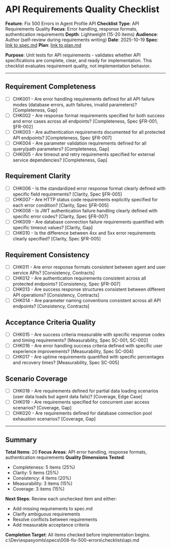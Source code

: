 # API Requirements Quality Checklist

**Feature**: Fix 500 Errors in Agent Profile API
**Checklist Type**: API Requirements Quality
**Focus**: Error handling, response formats, authentication requirements
**Depth**: Lightweight (15-20 items)
**Audience**: Author (self-review during requirements writing)
**Date**: 2025-10-19
**Spec**: [link to spec.md](../spec.md)
**Plan**: [link to plan.md](../plan.md)

**Purpose**: Unit tests for API requirements - validates whether API specifications are complete, clear, and ready for implementation. This checklist evaluates requirement quality, not implementation behavior.

---

## Requirement Completeness

- [ ] CHK001 - Are error handling requirements defined for all API failure modes (database errors, auth failures, invalid parameters)? [Completeness, Gap]
- [ ] CHK002 - Are response format requirements specified for both success and error cases across all endpoints? [Completeness, Spec §FR-001, §FR-002]
- [ ] CHK003 - Are authentication requirements documented for all protected API endpoints? [Completeness, Spec §FR-007]
- [ ] CHK004 - Are parameter validation requirements defined for all query/path parameters? [Completeness, Gap]
- [ ] CHK005 - Are timeout and retry requirements specified for external service dependencies? [Completeness, Gap]

## Requirement Clarity

- [ ] CHK006 - Is the standardized error response format clearly defined with specific field requirements? [Clarity, Spec §FR-005]
- [ ] CHK007 - Are HTTP status code requirements explicitly specified for each error condition? [Clarity, Spec §FR-005]
- [ ] CHK008 - Is JWT authentication failure handling clearly defined with specific error codes? [Clarity, Spec §FR-007]
- [ ] CHK009 - Are database connection failure requirements quantified with specific timeout values? [Clarity, Gap]
- [ ] CHK010 - Is the difference between 4xx and 5xx error requirements clearly specified? [Clarity, Spec §FR-005]

## Requirement Consistency

- [ ] CHK011 - Are error response formats consistent between agent and user service APIs? [Consistency, Contracts]
- [ ] CHK012 - Are authentication requirements consistent across all protected endpoints? [Consistency, Spec §FR-007]
- [ ] CHK013 - Are success response structures consistent between different API operations? [Consistency, Contracts]
- [ ] CHK014 - Are parameter naming conventions consistent across all API endpoints? [Consistency, Contracts]

## Acceptance Criteria Quality

- [ ] CHK015 - Are success criteria measurable with specific response codes and timing requirements? [Measurability, Spec SC-001, SC-002]
- [ ] CHK016 - Are error handling success criteria defined with specific user experience improvements? [Measurability, Spec SC-004]
- [ ] CHK017 - Are uptime requirements quantified with specific percentages and recovery times? [Measurability, Spec SC-005]

## Scenario Coverage

- [ ] CHK018 - Are requirements defined for partial data loading scenarios (user data loads but agent data fails)? [Coverage, Edge Case]
- [ ] CHK019 - Are requirements specified for concurrent user access scenarios? [Coverage, Gap]
- [ ] CHK020 - Are requirements defined for database connection pool exhaustion scenarios? [Coverage, Gap]

---

## Summary

**Total Items**: 20
**Focus Areas**: API error handling, response formats, authentication requirements
**Quality Dimensions Tested**:
- Completeness: 5 items (25%)
- Clarity: 5 items (25%)
- Consistency: 4 items (20%)
- Measurability: 3 items (15%)
- Coverage: 3 items (15%)

**Next Steps**: Review each unchecked item and either:
- Add missing requirements to spec.md
- Clarify ambiguous requirements
- Resolve conflicts between requirements
- Add measurable acceptance criteria

**Completion Target**: All items checked before implementation begins.</content>
<parameter name="filePath">c:\Dev\espasyomls\specs\008-fix-500-errors\checklists\api.md
